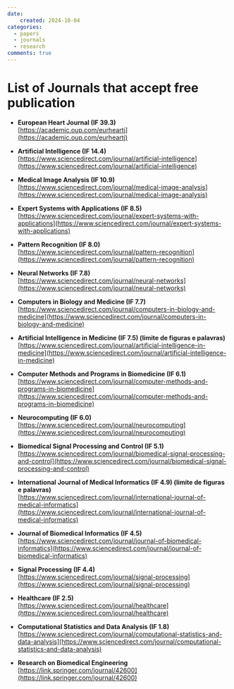 ```yaml
---
date:
    created: 2024-10-04
categories:
  - papers
  - journals
  - research
comments: true
---
```


# List of Journals that accept free publication

- **European Heart Journal (IF 39.3)**  
  [https://academic.oup.com/eurheartj](https://academic.oup.com/eurheartj)

- **Artificial Intelligence (IF 14.4)**  
  [https://www.sciencedirect.com/journal/artificial-intelligence](https://www.sciencedirect.com/journal/artificial-intelligence)

- **Medical Image Analysis (IF 10.9)**  
  [https://www.sciencedirect.com/journal/medical-image-analysis](https://www.sciencedirect.com/journal/medical-image-analysis)

- **Expert Systems with Applications (IF 8.5)**  
  [https://www.sciencedirect.com/journal/expert-systems-with-applications](https://www.sciencedirect.com/journal/expert-systems-with-applications)

- **Pattern Recognition (IF 8.0)**  
  [https://www.sciencedirect.com/journal/pattern-recognition](https://www.sciencedirect.com/journal/pattern-recognition)

- **Neural Networks (IF 7.8)**  
  [https://www.sciencedirect.com/journal/neural-networks](https://www.sciencedirect.com/journal/neural-networks)

- **Computers in Biology and Medicine (IF 7.7)**  
  [https://www.sciencedirect.com/journal/computers-in-biology-and-medicine](https://www.sciencedirect.com/journal/computers-in-biology-and-medicine)

- **Artificial Intelligence in Medicine (IF 7.5) (limite de figuras e palavras)**  
  [https://www.sciencedirect.com/journal/artificial-intelligence-in-medicine](https://www.sciencedirect.com/journal/artificial-intelligence-in-medicine)

- **Computer Methods and Programs in Biomedicine (IF 6.1)**  
  [https://www.sciencedirect.com/journal/computer-methods-and-programs-in-biomedicine](https://www.sciencedirect.com/journal/computer-methods-and-programs-in-biomedicine)

- **Neurocomputing (IF 6.0)**  
  [https://www.sciencedirect.com/journal/neurocomputing](https://www.sciencedirect.com/journal/neurocomputing)

- **Biomedical Signal Processing and Control (IF 5.1)**  
  [https://www.sciencedirect.com/journal/biomedical-signal-processing-and-control](https://www.sciencedirect.com/journal/biomedical-signal-processing-and-control)

- **International Journal of Medical Informatics (IF 4.9) (limite de figuras e palavras)**  
  [https://www.sciencedirect.com/journal/international-journal-of-medical-informatics](https://www.sciencedirect.com/journal/international-journal-of-medical-informatics)

- **Journal of Biomedical Informatics (IF 4.5)**  
  [https://www.sciencedirect.com/journal/journal-of-biomedical-informatics](https://www.sciencedirect.com/journal/journal-of-biomedical-informatics)

- **Signal Processing (IF 4.4)**  
  [https://www.sciencedirect.com/journal/signal-processing](https://www.sciencedirect.com/journal/signal-processing)

- **Healthcare (IF 2.5)**  
  [https://www.sciencedirect.com/journal/healthcare](https://www.sciencedirect.com/journal/healthcare)

- **Computational Statistics and Data Analysis (IF 1.8)**  
  [https://www.sciencedirect.com/journal/computational-statistics-and-data-analysis](https://www.sciencedirect.com/journal/computational-statistics-and-data-analysis)

- **Research on Biomedical Engineering**  
  [https://link.springer.com/journal/42600](https://link.springer.com/journal/42600)

